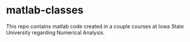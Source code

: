 # matlab-classes
This repo contains matlab code created in a couple courses at Iowa State University regarding Numerical Analysis.
